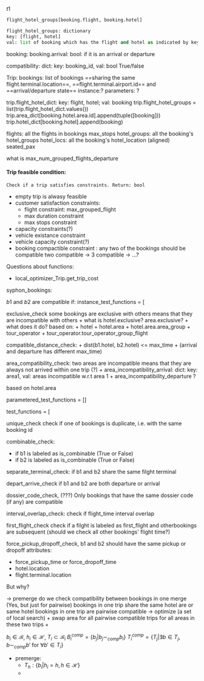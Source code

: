 $t1$


```python
flight_hotel_groups[booking.flight, booking.hotel]

flight_hotel_groups: dictionary
key: [flight, hotel]
val: list of booking which has the flight and hotel as indicated by key


```

booking:
booking.arrival: bool: if it is an arrival or departure

compatibility: dict: key: booking_id, val: bool True/false


Trip:
bookings: list of bookings ==sharing the same flight.terminal.location==, ==flight.terminal.airport.id== and ==arrival/departure state==
instance:?
parameters: ?

trip.flight_hotel_dict: key: flight, hotel; val: booking
trip.flight_hotel_groups = list(trip.flight_hotel_dict.values())
trip.area_dict[booking.hotel.area.id].append(tuple([booking]))
trip.hotel_dict[booking.hotel].append(booking)


flights: all the flights in bookings
max_stops
hotel_groups: all the booking's hotel_groups
hotel_locs: all the booking's hotel_location (aligned)
seated_pax


what is max_num_grouped_flights_departure


#### Trip feasible condition:
	Check if a trip satisfies constraints. Return: bool

+ empty trip is alwasy feasible
+ customer satisfaction constraints:
	+ flight constraint: max_grouped_flight
	+ max duration constraint
	+ max stops constraint
+ capacity constraints(?)
+ vehicle existance constraint
+ vehicle capacity constraint(?)
+ booking compactible constraint : any two of the bookings should be compatible
two compatible -> 3 compatible -> ...?



Questions about functions:

+ local_optimizer\_Trip.get_trip_cost



syphon_bookings:


$b1$ and $b2$ are compatible if:
instance_test_functions = [

exclusive_check
some bookings are exclusive with others means that they are incompatible with others
	+ what is hotel.exclusive? area.exclusive?
	+ what does it do?
based on:
	+ hotel
	+ hotel.area
	+ hotel.area.area_group
	+ tour_operator
	+ tour_operator.tour_operator_group_flight

compatible_distance_check:
	+ dist(b1.hotel, b2.hotel) <= max_time
	+ (arrival and departure has different max_time)

area_compatibility_check: two areas are incompatible means that they are always not arrived within one trip (?)
	+ area_incompatibility_arrival: dict: key: area1, val: areas incompatible w.r.t area 1
	+ area_incompatibility_departure ?

based on hotel.area

  

parametered_test_functions = []

  

test_functions = [

unique_check
check if one of bookings is duplicate, i.e. with the same booking id

combinable_check:
+ if b1 is labeled as is_combinable (True or False)
+ if b2 is labeled as is_combinable (True or False)

separate_terminal_check:
if b1 and b2 share the same filght terminal

depart_arrive_check
if b1 and b2 are both departure or arrival

dossier_code_check, (???)
Only bookings that have the same dossier code (if any) are compatible

interval_overlap_check:
check if flight_time interval overlap

first_flight_check
check if a filght is labeled as first_flight and otherbookings are subsequent (should we check all other bookings' flight time?)

force_pickup_dropoff_check,
b1 and b2 should have the same pickup or dropoff attributes: 
+ force_pickup_time or force_dropoff_time
+ hotel.location
+ flight.terminal.location

But why?

-> premerge 
	do we check compatibility between bookings in one merge (Yes, but just for pairwise)
	bookings in one trip share the same hotel are or same hotel
	bookings in one trip are pairwise compatible
-> optimize (a set of local search)
	+ swap area for all pairwise compatible trips for all areas in these two trips
	+ 

$b_i \in \mathcal{B}$, $h_i \in \mathcal{H}$, $T_i \subset \mathcal{B}_i$
$B_i^{comp} = \{b_j| b_j \sim_{comp} b_i \}$
$T_i^{comp} = \{ T_j| \exists b \in T_j, b \sim_{comp} b' \text{ for } \forall b' \in T_i\}$
+ premerge:
	+ $T_h: \{b_i| h_i = h, h \in \mathcal{H}\}$
	+ 